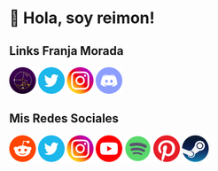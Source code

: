 # 👋 Hola, soy reimon!

## Links Franja Morada
[![FM](icons/fm.png)](https://franjainfounlp.ar/ "Web - Franja Morada Informática UNLP") [![Twitter](icons/twitter.png)](https://twitter.com/franjainfounlp "Twitter - Franja Morada Informática UNLP") [![Instagram](icons/instagram.png)](https://www.instagram.com/fminformaticaunlp/ "Instagram - Franja Morada Informática UNLP") [![Discord](icons/discord.png)](https://discord.gg/m2unB92Gme "Discord - FM::UNLP::INFO")
## Mis Redes Sociales
[![Reddit](icons/reddit.png)](https://www.reddit.com/user/yonosedondevoy "Reddit") [![Twitter](icons/twitter.png)](https://twitter.com/yonosedondevoy "Twitter") [![Instagram](icons/instagram.png)](https://instagram.com/yonosedondevoy "Instagram") [![Youtube](icons/youtube.png)](https://www.youtube.com/@reimnet "YouTube") [![Spotify](icons/spotify.png)](https://open.spotify.com/user/11134995765 "Spotify") [![Pinterest](icons/pinterest.png)](https://pinterest.com/yonosedondevoy "Pinterest") [![Steam](icons/steam.png)](https://steamcommunity.com/profiles/76561198032029312 "Steam")
